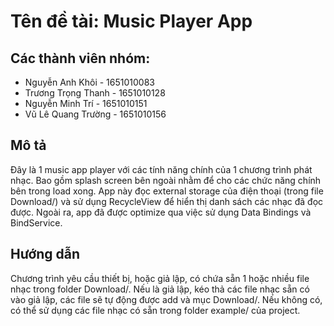 ﻿# Tên đề tài: Music Player App

## Các thành viên nhóm:
- Nguyễn Anh Khôi - 1651010083
- Trương Trọng Thanh - 1651010128
- Nguyễn Minh Trí - 1651010151
- Vũ Lê Quang Trường - 1651010156

## Mô tả
Đây là 1 music app player với các tính năng chính của 1 chương trình phát nhạc. Bao gồm splash screen bên ngoài nhằm để cho các chức năng chính bên trong load xong. App này đọc external storage của điện thoại (trong file Download/) và sử dụng RecycleView để hiển thị danh sách các nhạc đã đọc được. Ngoài ra, app đã được optimize qua việc sử dụng Data Bindings và BindService.

## Hướng dẫn
Chương trình yêu cầu thiết bị, hoặc giả lập, có chứa sẵn 1 hoặc nhiều file nhạc trong folder Download/. Nếu là giả lập, kéo thả các file nhạc sẵn có vào giả lập, các file sẽ tự động được add và mục Download/. Nếu không có, có thể sử dụng các file nhạc có sẵn trong folder example/ của project.